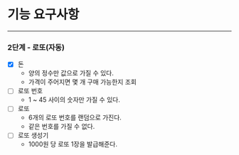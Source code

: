# 기능 요구사항

---

### 2단계 - 로또(자동)

- [x] 돈
    - 양의 정수만 값으로 가질 수 있다.
    - 가격이 주어지면 몇 개 구매 가능한지 조회
- [ ] 로또 번호
    - 1 ~ 45 사이의 숫자만 가질 수 있다.
- [ ] 로또
    - 6개의 로또 번호를 랜덤으로 가진다.
    - 같은 번호를 가질 수 없다.
- [ ] 로또 생성기
    - 1000원 당 로또 1장을 발급해준다.
